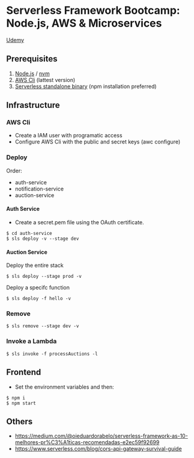 # Serverless Framework Bootcamp: Node.js, AWS & Microservices

[Udemy](https://www.udemy.com/course/serverless-framework)

## Prerequisites

1. [Node.js](https://nodejs.org) / [nvm](https://github.com/nvm-sh/nvm)
1. [AWS Cli](https://aws.amazon.com/pt/cli/) (lattest version)
1. [Serverless standalone binary](https://www.serverless.com/framework/docs/getting-started/) (npm installation preferred)

## Infrastructure

### AWS Cli

- Create a IAM user with programatic access
- Configure AWS Cli with the public and secret keys (awc configure)

### Deploy

Order:

- auth-service
- notification-service
- auction-service

#### Auth Service

- Create a secret.pem file using the OAuth certificate.

```
$ cd auth-service
$ sls deploy -v --stage dev
```

#### Auction Service

Deploy the entire stack

```
$ sls deploy --stage prod -v
```

Deploy a specifc function

```
$ sls deploy -f hello -v
```

### Remove

```
$ sls remove --stage dev -v
```

### Invoke a Lambda

```
$ sls invoke -f processAuctions -l
```

## Frontend

- Set the environment variables and then:

```
$ npm i
$ npm start
```

## Others

- https://medium.com/@oieduardorabelo/serverless-framework-as-10-melhores-pr%C3%A1ticas-recomendadas-e2ec59f92699
- https://www.serverless.com/blog/cors-api-gateway-survival-guide
